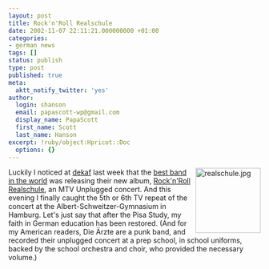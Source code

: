 ```yaml
---
layout: post
title: Rock'n'Roll Realschule
date: 2002-11-07 22:11:21.000000000 +01:00
categories:
- german news
tags: []
status: publish
type: post
published: true
meta:
  aktt_notify_twitter: 'yes'
author:
  login: shanson
  email: papascott-wp@gmail.com
  display_name: PapaScott
  first_name: Scott
  last_name: Hanson
excerpt: !ruby/object:Hpricot::Doc
  options: {}
---
```

<p><img alt="realschule.jpg" src="http://www.papascott.de/wordpress/wp-content/uploads/2002/11/realschule.jpg" width="130" height="130" border="0" align="right" />Luckily I noticed at <a href="http://blog.vollmondlicht.com/entry.php?id=511">dekaf</a> last week that the <a href="http://www.bademeister.com" title="Die Ärzte">best band in the world</a> was releasing their new album, <a href="http://www.bademeister.com/discografie/unplugged.html">Rock'n'Roll Realschule</a>, an MTV Unplugged concert. And this evening I finally caught the 5th or 6th TV repeat of the concert at the Albert-Schweitzer-Gymnasium in Hamburg. Let's just say that after the Pisa Study, my faith in German education has been restored. (And for my American readers, Die Ärzte are a punk band, and recorded their unplugged concert at a prep school, in school uniforms, backed by the school orchestra and choir, who provided the necessary volume.)</p>
